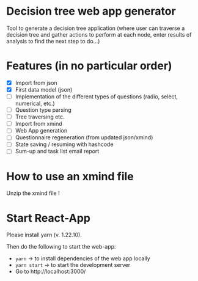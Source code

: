 # Decision tree web app generator

Tool to generate a decision tree application (where user can traverse a decision tree and gather actions to perform at each node, enter results of analysis to find the next step to do...)

# Features (in no particular order)

- [x] Import from json
- [x] First data model (json)
- [ ] Implementation of the different types of questions (radio, select, numerical, etc.)
- [ ] Question type parsing
- [ ] Tree traversing etc.
- [ ] Import from xmind
- [ ] Web App generation
- [ ] Questionnaire regeneration (from updated json/xmind)
- [ ] State saving / resuming with hashcode
- [ ] Sum-up and task list email report

# How to use an xmind file

Unzip the xmind file !

# Start React-App

Please install yarn (v. 1.22.10).

Then do the following to start the web-app:

- `yarn` -> to install dependencies of the web app locally
- `yarn start` -> to start the development server
- Go to http://localhost:3000/
